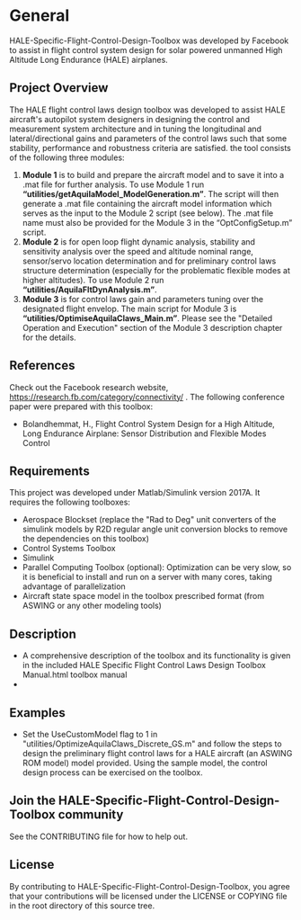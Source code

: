 # General
HALE-Specific-Flight-Control-Design-Toolbox was developed by Facebook to assist in flight control system design for solar powered unmanned High Altitude Long Endurance (HALE) airplanes.

## Project Overview
The HALE flight control laws design toolbox was developed to assist HALE aircraft's autopilot system designers in designing the control and measurement system architecture and in tuning the longitudinal and lateral/directional gains and parameters of the control laws such that some stability, performance and robustness criteria are satisfied. the tool consists of the following three modules:

1. **Module 1** is to build and prepare the aircraft model and to save it into a .mat file for further analysis. To use Module 1 run **“utilities/getAquilaModel_ModelGeneration.m”**. The script will then generate a .mat file containing the aircraft model information which serves as the input to the Module 2 script (see below). The .mat file name must also be provided for the Module 3 in the “OptConfigSetup.m” script.
2. **Module 2** is for open loop flight dynamic analysis, stability and sensitivity analysis over the speed and altitude nominal range, sensor/servo location determination and for preliminary control laws structure determination (especially for the problematic flexible modes at higher altitudes). To use Module 2 run **“utilities/AquilaFltDynAnalysis.m”**.
3. **Module 3** is for control laws gain and parameters tuning over the designated flight envelop. The main script for Module 3 is **“utilities/OptimiseAquilaClaws_Main.m”**. Please see the "Detailed Operation and Execution" section of the Module 3 description chapter for the details.



## References
Check out the Facebook research website, https://research.fb.com/category/connectivity/ .  The following conference paper were prepared with this toolbox:
- Bolandhemmat, H., Flight Control System Design for a High Altitude, Long Endurance Airplane: Sensor Distribution and Flexible Modes Control

## Requirements
This project was developed under Matlab/Simulink version 2017A.  It requires the following toolboxes:
* Aerospace Blockset (replace the "Rad to Deg" unit converters of the simulink models by R2D regular angle unit conversion blocks to remove the dependencies on this toolbox)
* Control Systems Toolbox
* Simulink
* Parallel Computing Toolbox (optional): Optimization can be very slow, so it is beneficial to install and run on a server with many cores, taking advantage of parallelization
* Aircraft state space model in the toolbox prescribed format (from ASWING or any other modeling tools)

## Description
- A comprehensive description of the toolbox and its functionality is given in the included HALE Specific Flight Control Laws Design Toolbox Manual.html toolbox manual
-

## Examples
- Set the UseCustomModel flag to 1 in "utilities/OptimizeAquilaClaws_Discrete_GS.m" and follow the steps to design the preliminary flight control laws for a HALE aircraft (an ASWING ROM model) model provided. Using the sample model, the control design process can be exercised on the toolbox.

## Join the HALE-Specific-Flight-Control-Design-Toolbox community
See the CONTRIBUTING file for how to help out.

## License
By contributing to HALE-Specific-Flight-Control-Design-Toolbox, you agree that your contributions will be licensed
under the LICENSE or COPYING file in the root directory of this source tree.
